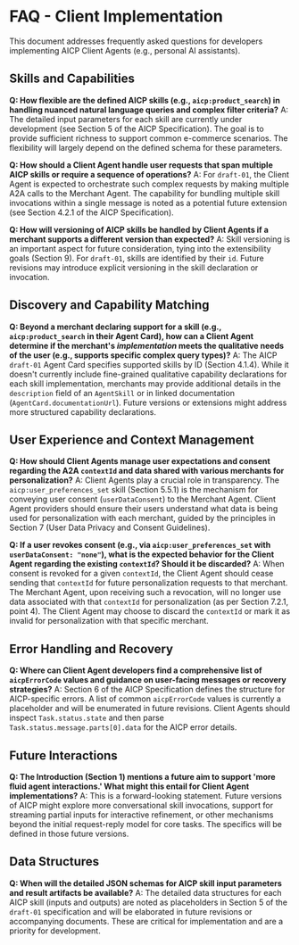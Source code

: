 # FAQ - Client Implementation

This document addresses frequently asked questions for developers implementing AICP Client Agents (e.g., personal AI assistants).

## Skills and Capabilities

**Q: How flexible are the defined AICP skills (e.g., `aicp:product_search`) in handling nuanced natural language queries and complex filter criteria?**
A: The detailed input parameters for each skill are currently under development (see Section 5 of the AICP Specification). The goal is to provide sufficient richness to support common e-commerce scenarios. The flexibility will largely depend on the defined schema for these parameters.

**Q: How should a Client Agent handle user requests that span multiple AICP skills or require a sequence of operations?**
A: For `draft-01`, the Client Agent is expected to orchestrate such complex requests by making multiple A2A calls to the Merchant Agent. The capability for bundling multiple skill invocations within a single message is noted as a potential future extension (see Section 4.2.1 of the AICP Specification).

**Q: How will versioning of AICP skills be handled by Client Agents if a merchant supports a different version than expected?**
A: Skill versioning is an important aspect for future consideration, tying into the extensibility goals (Section 9). For `draft-01`, skills are identified by their `id`. Future revisions may introduce explicit versioning in the skill declaration or invocation.

## Discovery and Capability Matching

**Q: Beyond a merchant declaring support for a skill (e.g., `aicp:product_search` in their Agent Card), how can a Client Agent determine if the merchant's *implementation* meets the qualitative needs of the user (e.g., supports specific complex query types)?**
A: The AICP `draft-01` Agent Card specifies supported skills by ID (Section 4.1.4). While it doesn't currently include fine-grained qualitative capability declarations for each skill implementation, merchants may provide additional details in the `description` field of an `AgentSkill` or in linked documentation (`AgentCard.documentationUrl`). Future versions or extensions might address more structured capability declarations.

## User Experience and Context Management

**Q: How should Client Agents manage user expectations and consent regarding the A2A `contextId` and data shared with various merchants for personalization?**
A: Client Agents play a crucial role in transparency. The `aicp:user_preferences_set` skill (Section 5.5.1) is the mechanism for conveying user consent (`userDataConsent`) to the Merchant Agent. Client Agent providers should ensure their users understand what data is being used for personalization with each merchant, guided by the principles in Section 7 (User Data Privacy and Consent Guidelines).

**Q: If a user revokes consent (e.g., via `aicp:user_preferences_set` with `userDataConsent: "none"`), what is the expected behavior for the Client Agent regarding the existing `contextId`? Should it be discarded?**
A: When consent is revoked for a given `contextId`, the Client Agent should cease sending that `contextId` for future personalization requests to that merchant. The Merchant Agent, upon receiving such a revocation, will no longer use data associated with that `contextId` for personalization (as per Section 7.2.1, point 4). The Client Agent may choose to discard the `contextId` or mark it as invalid for personalization with that specific merchant.

## Error Handling and Recovery

**Q: Where can Client Agent developers find a comprehensive list of `aicpErrorCode` values and guidance on user-facing messages or recovery strategies?**
A: Section 6 of the AICP Specification defines the structure for AICP-specific errors. A list of common `aicpErrorCode` values is currently a placeholder and will be enumerated in future revisions. Client Agents should inspect `Task.status.state` and then parse `Task.status.message.parts[0].data` for the AICP error details.

## Future Interactions

**Q: The Introduction (Section 1) mentions a future aim to support 'more fluid agent interactions.' What might this entail for Client Agent implementations?**
A: This is a forward-looking statement. Future versions of AICP might explore more conversational skill invocations, support for streaming partial inputs for interactive refinement, or other mechanisms beyond the initial request-reply model for core tasks. The specifics will be defined in those future versions.

## Data Structures

**Q: When will the detailed JSON schemas for AICP skill input parameters and result artifacts be available?**
A: The detailed data structures for each AICP skill (inputs and outputs) are noted as placeholders in Section 5 of the `draft-01` specification and will be elaborated in future revisions or accompanying documents. These are critical for implementation and are a priority for development. 